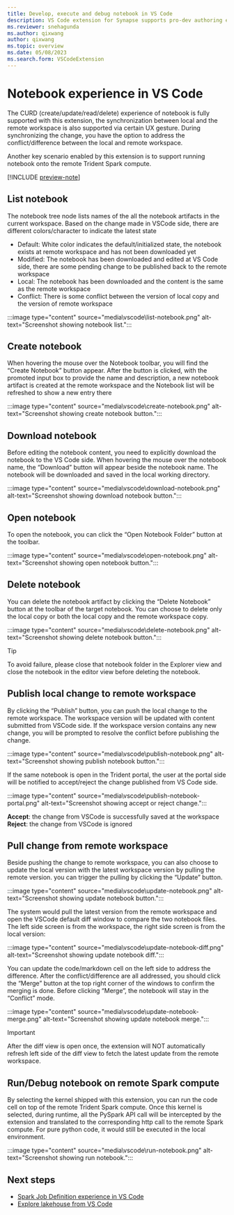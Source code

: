 ```yaml
---
title: Develop, execute and debug notebook in VS Code
description: VS Code extension for Synapse supports pro-dev authoring experience of Notebook, including run and debug notebook
ms.reviewer: snehagunda
ms.author: qixwang
author: qixwang
ms.topic: overview
ms.date: 05/08/2023
ms.search.form: VSCodeExtension
---
```


# Notebook experience in VS Code

The CURD (create/update/read/delete) experience of notebook is fully supported with this extension, the synchronization between local and the remote workspace is also supported via certain UX gesture. During synchronizing the change, you have the option to address the conflict/difference between the local and remote workspace.

Another key scenario enabled by this extension is to support running notebook onto the remote Trident Spark compute.

[!INCLUDE [preview-note](../includes/preview-note.md)]

## List notebook

The notebook tree node lists names of the all the notebook artifacts in the current workspace. Based on the change made in VSCode side, there are different colors/character to indicate the latest state

- Default: White color indicates the default/initialized state, the notebook exists at remote workspace and has not been downloaded yet
- Modified: The notebook has been downloaded and edited at VS Code side, there are some pending change to be published back to the remote workspace
- Local: The notebook has been downloaded and the content is the same as the remote workspace
- Conflict: There is some conflict between the version of local copy and the version of remote workspace

:::image type="content" source="media\vscode\list-notebook.png" alt-text="Screenshot showing notebook list.":::

## Create notebook

When hovering the mouse over the Notebook toolbar, you will find the “Create Notebook” button appear. After the button is clicked, with the promoted input box to provide the name and description, a new notebook artifact is created at the remote workspace and the Notebook list will be refreshed to show a new entry there

:::image type="content" source="media\vscode\create-notebook.png" alt-text="Screenshot showing create notebook button.":::

## Download notebook

Before editing the notebook content, you need to explicitly download the notebook to the VS Code side. When hovering the mouse over the notebook name, the “Download” button will appear beside the notebook name. The notebook will be downloaded and saved in the local working directory.

:::image type="content" source="media\vscode\download-notebook.png" alt-text="Screenshot showing download notebook button.":::

## Open notebook

To open the notebook, you can click the “Open Notebook Folder” button at the toolbar.

:::image type="content" source="media\vscode\open-notebook.png" alt-text="Screenshot showing open notebook button.":::

## Delete notebook
You can delete the notebook artifact by clicking the “Delete Notebook” button at the toolbar of the target notebook. You can choose to delete only the local copy or both the local copy and the remote workspace copy.

:::image type="content" source="media\vscode\delete-notebook.png" alt-text="Screenshot showing delete notebook button.":::

> [!TIP]
> To avoid failure, please close that notebook folder in the Explorer view and close the notebook in the editor view before deleting the notebook.

## Publish local change to remote workspace

By clicking the “Publish” button, you can push the local change to the remote workspace. The workspace version will be updated with content submitted from VSCode side. If the workspace version contains any new change, you will be prompted to resolve the conflict before publishing the change.

:::image type="content" source="media\vscode\publish-notebook.png" alt-text="Screenshot showing publish notebook button.":::

If the same notebook is  open in the Trident portal, the user at the portal side will be notified to accept/reject the change published from VS Code side.

:::image type="content" source="media\vscode\publish-notebook-portal.png" alt-text="Screenshot showing accept or reject change.":::

**Accept**: the change from VSCode is successfully saved at the workspace
**Reject**: the change from VSCode is ignored


## Pull change from remote workspace 

Beside pushing the change to remote workspace, you can also choose to update the local version with the latest workspace version by pulling the remote version. you can trigger the pulling by clicking the “Update” button.

:::image type="content" source="media\vscode\update-notebook.png" alt-text="Screenshot showing update notebook button.":::

The system would pull the latest version from the remote workspace and open the VSCode default diff window to compare the two notebook files. The left side screen is from the workspace, the right side screen is from the local version:

:::image type="content" source="media\vscode\update-notebook-diff.png" alt-text="Screenshot showing update notebook diff.":::

You can update the code/markdown cell on the left side to address the difference. After the conflict/difference are all addressed, you should click the “Merge” button at the top right corner of the windows to confirm the merging is done. Before clicking “Merge”, the notebook will stay in the “Conflict” mode.

:::image type="content" source="media\vscode\update-notebook-merge.png" alt-text="Screenshot showing update notebook merge.":::

> [!IMPORTANT]
> After the diff view is open once, the extension will NOT automatically refresh left side of the diff view to fetch the latest update from the remote workspace.

## Run/Debug notebook on remote Spark compute
By selecting the kernel shipped with this extension, you can run the code cell on top of the remote Trident Spark compute. Once this kernel is selected, during runtime, all the PySpark API call will be intercepted by the extension and translated to the corresponding http call to the remote Spark compute. For pure python code, it would still be executed in the local environment.

:::image type="content" source="media\vscode\run-notebook.png" alt-text="Screenshot showing run notebook.":::

## Next steps

* [Spark Job Definition experience in VS Code](author-sjd-with-vs-code.md)
* [Explore lakehouse from VS Code](explore-lakehouse-with-vs-code.md)
